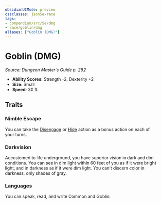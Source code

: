 ```yaml
---
obsidianUIMode: preview
cssclasses: json5e-race
tags:
- compendium/src/5e/dmg
- race/goblin/dmg
aliases: ["Goblin (DMG)"]
---
```

# Goblin (DMG)
*Source: Dungeon Master's Guide p. 282*  

- **Ability Scores**: Strength -2, Dexterity +2
- **Size**: Small
- **Speed**: 30 ft.

## Traits

### Nimble Escape

You can take the [Disengage](5E2014官方资源/规则/actions.md#Disengage) or [Hide](5E2014官方资源/规则/actions.md#Hide) action as a bonus action on each of your turns.

### Darkvision

Accustomed to life underground, you have superior vision in dark and dim conditions. You can see in dim light within 60 feet of you as if it were bright light, and in darkness as if it were dim light. You can't discern color in darkness, only shades of gray.

### Languages

You can speak, read, and write Common and Goblin.